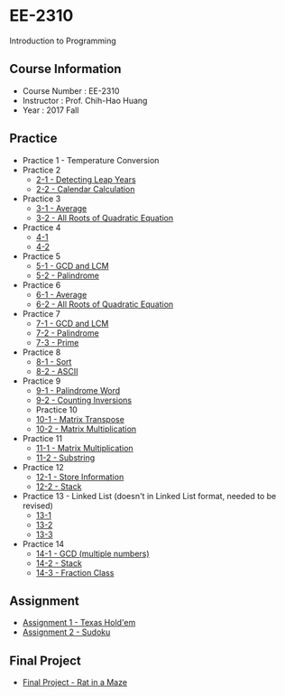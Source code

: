 # EE-2310
Introduction to Programming

## Course Information
* Course Number : EE-2310
* Instructor : Prof. Chih-Hao Huang
* Year : 2017 Fall

## Practice
* Practice 1 - Temperature Conversion
* Practice 2
  * [2-1 - Detecting Leap Years](https://acm.cs.nthu.edu.tw/problem/11562/)
  * [2-2 - Calendar Calculation](https://acm.cs.nthu.edu.tw/problem/11563/)
* Practice 3
  * [3-1 - Average](https://acm.cs.nthu.edu.tw/problem/11570/)
  * [3-2 - All Roots of Quadratic Equation](https://acm.cs.nthu.edu.tw/problem/11573/)
* Practice 4
  * [4-1](https://acm.cs.nthu.edu.tw/problem/11599/)
  * [4-2](https://acm.cs.nthu.edu.tw/problem/11600/)
* Practice 5
  * [5-1 - GCD and LCM](https://acm.cs.nthu.edu.tw/problem/11603/)
  * [5-2 - Palindrome](https://acm.cs.nthu.edu.tw/problem/11604/)
* Practice 6
  * [6-1 - Average](https://acm.cs.nthu.edu.tw/problem/11570/)
  * [6-2 - All Roots of Quadratic Equation](https://acm.cs.nthu.edu.tw/problem/11573/)
* Practice 7
  * [7-1 - GCD and LCM](https://acm.cs.nthu.edu.tw/problem/11603/)
  * [7-2 - Palindrome](https://acm.cs.nthu.edu.tw/problem/11604/)
  * [7-3 - Prime](https://acm.cs.nthu.edu.tw/problem/11647/)
* Practice 8
  * [8-1 - Sort](https://acm.cs.nthu.edu.tw/problem/11637/)
  * [8-2 - ASCII](https://acm.cs.nthu.edu.tw/problem/11638/)
* Practice 9
  * [9-1 - Palindrome Word](https://acm.cs.nthu.edu.tw/problem/11673/)
  * [9-2 - Counting Inversions](https://acm.cs.nthu.edu.tw/problem/11674/)
  * Practice 10
  * [10-1 - Matrix Transpose](https://acm.cs.nthu.edu.tw/problem/11687/)
  * [10-2 - Matrix Multiplication](https://acm.cs.nthu.edu.tw/problem/11688/)
* Practice 11
  * [11-1 - Matrix Multiplication](https://acm.cs.nthu.edu.tw/problem/11688/)
  * [11-2 - Substring](https://acm.cs.nthu.edu.tw/problem/11709/)
* Practice 12
  * [12-1 - Store Information](https://acm.cs.nthu.edu.tw/problem/11722/)
  * [12-2 - Stack](https://acm.cs.nthu.edu.tw/problem/11723/)
* Practice 13 - Linked List (doesn't in Linked List format, needed to be revised)
  * [13-1](https://acm.cs.nthu.edu.tw/problem/11734/)
  * [13-2](https://acm.cs.nthu.edu.tw/problem/11735/)
  * [13-3](https://acm.cs.nthu.edu.tw/problem/11736/)
* Practice 14
  * [14-1 - GCD (multiple numbers)](https://acm.cs.nthu.edu.tw/problem/11746/)
  * [14-2 - Stack](https://acm.cs.nthu.edu.tw/problem/11747/)
  * [14-3 - Fraction Class](https://acm.cs.nthu.edu.tw/problem/11748/)

## Assignment
* [Assignment 1 - Texas Hold'em](https://acm.cs.nthu.edu.tw/problem/11706/)
* [Assignment 2 - Sudoku](https://acm.cs.nthu.edu.tw/problem/11738/)

## Final Project
* [Final Project - Rat in a Maze](https://acm.cs.nthu.edu.tw/problem/11781/)
